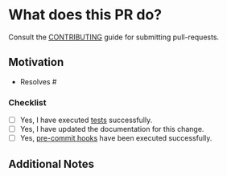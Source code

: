 # What does this PR do?

Consult the [CONTRIBUTING](../blob/main/CONTRIBUTING.md#contributing-via-pull-requests) guide for submitting pull-requests.

<!-- A brief description of the change being made with this pull request. -->

## Motivation

<!-- Why are you submitting this pull request? -->
- Resolves #<user-story-number>

### Checklist

- [ ] Yes, I have executed [tests](../blob/main/CONTRIBUTING.md#execute-tests-manually) successfully.
- [ ] Yes, I have updated the documentation for this change.
- [ ] Yes, [pre-commit hooks](../blob/main/CONTRIBUTING.md#execute-pre-commit-hooks-manually-on-all-files) have been executed successfully.

## Additional Notes

<!-- Anything else we should know when reviewing? -->
